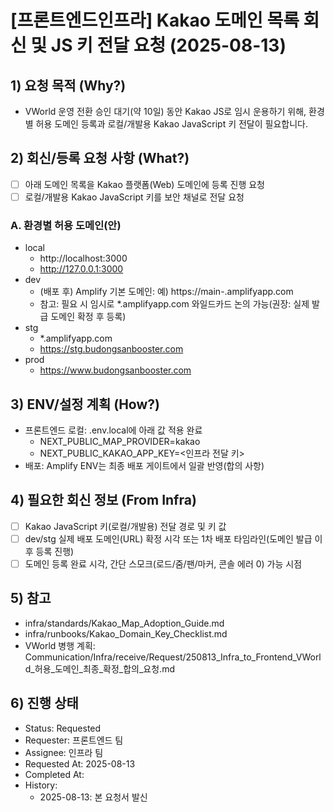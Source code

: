 ﻿# [프론트엔드인프라] Kakao 도메인 목록 회신 및 JS 키 전달 요청 (2025-08-13)

## 1) 요청 목적 (Why?)
- VWorld 운영 전환 승인 대기(약 10일) 동안 Kakao JS로 임시 운용하기 위해, 환경별 허용 도메인 등록과 로컬/개발용 Kakao JavaScript 키 전달이 필요합니다.

## 2) 회신/등록 요청 사항 (What?)
- [ ] 아래 도메인 목록을 Kakao 플랫폼(Web) 도메인에 등록 진행 요청
- [ ] 로컬/개발용 Kakao JavaScript 키를 보안 채널로 전달 요청

### A. 환경별 허용 도메인(안)
- local
  - http://localhost:3000
  - http://127.0.0.1:3000
- dev
  - (배포 후) Amplify 기본 도메인: 예) https://main-<hash>.amplifyapp.com
  - 참고: 필요 시 임시로 *.amplifyapp.com 와일드카드 논의 가능(권장: 실제 발급 도메인 확정 후 등록)
- stg
  - *.amplifyapp.com
  - https://stg.budongsanbooster.com
- prod
  - https://www.budongsanbooster.com

## 3) ENV/설정 계획 (How?)
- 프론트엔드 로컬: .env.local에 아래 값 적용 완료
  - NEXT_PUBLIC_MAP_PROVIDER=kakao
  - NEXT_PUBLIC_KAKAO_APP_KEY=<인프라 전달 키>
- 배포: Amplify ENV는 최종 배포 게이트에서 일괄 반영(합의 사항)

## 4) 필요한 회신 정보 (From Infra)
- [ ] Kakao JavaScript 키(로컬/개발용) 전달 경로 및 키 값
- [ ] dev/stg 실제 배포 도메인(URL) 확정 시각 또는 1차 배포 타임라인(도메인 발급 이후 등록 진행)
- [ ] 도메인 등록 완료 시각, 간단 스모크(로드/줌/팬/마커, 콘솔 에러 0) 가능 시점

## 5) 참고
- infra/standards/Kakao_Map_Adoption_Guide.md
- infra/runbooks/Kakao_Domain_Key_Checklist.md
- VWorld 병행 계획: Communication/Infra/receive/Request/250813_Infra_to_Frontend_VWorld_허용_도메인_최종_확정_합의_요청.md

## 6) 진행 상태
- Status: Requested
- Requester: 프론트엔드 팀
- Assignee: 인프라 팀
- Requested At: 2025-08-13
- Completed At:
- History:
  - 2025-08-13: 본 요청서 발신
